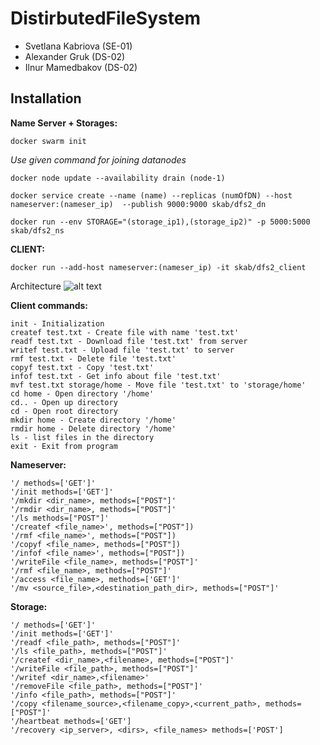 # DistirbutedFileSystem
* Svetlana Kabriova (SE-01)
* Alexander Gruk    (DS-02)
* Ilnur Mamedbakov  (DS-02)

## Installation
**Name Server + Storages:**
```
docker swarm init
```
<i>Use given command for joining datanodes</i>
```
docker node update --availability drain (node-1)
```
```
docker service create --name (name) --replicas (numOfDN) --host nameserver:(nameser_ip)  --publish 9000:9000 skab/dfs2_dn
```
```
docker run --env STORAGE="(storage_ip1),(storage_ip2)" -p 5000:5000 skab/dfs2_ns
```
**CLIENT:**
```
docker run --add-host nameserver:(nameser_ip) -it skab/dfs2_client
```

Architecture
![alt text](https://i.ibb.co/cNzxhVh/Untitled-Diagram-1.png)

**Client commands:**
```
init - Initialization
createf test.txt - Create file with name 'test.txt'
readf test.txt - Download file 'test.txt' from server
writef test.txt - Upload file 'test.txt' to server
rmf test.txt - Delete file 'test.txt'
copyf test.txt - Copy 'test.txt'
infof test.txt - Get info about file 'test.txt'
mvf test.txt storage/home - Move file 'test.txt' to 'storage/home'
cd home - Open directory '/home'
cd.. - Open up directory 
cd - Open root directory 
mkdir home - Create directory '/home'
rmdir home - Delete directory '/home'
ls - list files in the directory
exit - Exit from program
```

**Nameserver:**
```
'/ methods=['GET']'
'/init methods=['GET']'
'/mkdir <dir_name>, methods=["POST"]'
'/rmdir <dir_name>, methods=["POST"]'
'/ls methods=["POST"]'
'/createf <file_name>', methods=["POST"])
'/rmf <file_name>', methods=["POST"])
'/copyf <file_name>, methods=["POST"])
'/infof <file_name>', methods=["POST"])
'/writeFile <file_name>, methods=["POST"]'
'/rmf <file_name>, methods=["POST"]'
'/access <file_name>, methods=['GET']'
'/mv <source_file>,<destination_path_dir>, methods=["POST"]'
```

**Storage:**
```
'/ methods=['GET']'
'/init methods=['GET']'
'/readf <file_path>, methods=["POST"]'
'/ls <file_path>, methods=["POST"]'
'/createf <dir_name>,<filename>, methods=["POST"]'
'/writeFile <file_path>, methods=["POST"]'
'/writef <dir_name>,<filename>'
'/removeFile <file_path>, methods=["POST"]'
'/info <file_path>, methods=["POST"]'
'/copy <filename_source>,<filename_copy>,<current_path>, methods=["POST"]'
'/heartbeat methods=['GET']
'/recovery <ip_server>, <dirs>, <file_names> methods=['POST']
```
